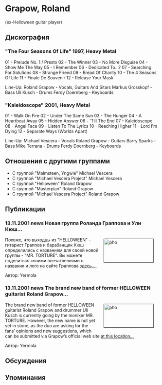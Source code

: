 # Grapow, Roland

(ex-Helloween guitar player)

## Дискография

### "The Four Seasons Of Life" 1997, Heavy Metal

01 - Prelude No. 1 / Presto
02 - The Winner
03 - No More Disguise
04 - Show Me The Way
05 - I Remember
06 - Dedicated To...?
07 - Searching For Solutions
08 - Strange Friend
09 - Bread Of Charity
10 - The 4 Seasons Of Life
11 - Finale De Souvenir
12 - Release Your Mask 


Line-Up:
Roland Grapow - Vocals, Guitars And Sitars
Markus Grosskopf - Bass
Uli Kusch - Drums
Ferdy Doernberg - Keyboards 




### "Kaleidoscope" 2001, Heavy Metal

01 - Walk On Fire
02 - Under The Same Sun
03 - The Hunger
04 - A Heartbeat Away
05 - Hidden Answer
06 - 'Till The End
07 - Kaleidoscope
08 - Angel Face
09 - Listen To The Lyrics
10 - Reaching Higher
11 - Lord I'm Dying
12 - Separate Ways (Worlds Apart) 


Line-Up:
Michael Vescera - Vocals
Roland Grapow - Guitars
Barry Sparks - Bass
Mike Terrana - Drums
Ferdy Doernberg - Keyboards 



## Отношения с другими группами

* C группой "Malmsteen, Yngwie" Michael Vescera
* C группой "Michael Vescera Project" Michael Vescera
* C группой "Helloween" Roland Grapow
* C группой "Masterplan" Roland Grapow
* C группой "Michael Vescera Project" Roland Grapow

## Публикации

### 13.11.2001 news Новая группа Роланда Граппова и Ули Кюш...

<p><IMG SRC="/images/news_rus/2001.11/1975.gif" ALT="pho" width="163" height="76" hspace="15" vspace="5" border="1" align="right"> Похоже, что выходцы из "HELLOWEEN" - гитарист Граппов и барабанщик Кюш определились с названием для своей новой группы - "MR. TORTURE". Вы можете поделиться своими впечатлениями о названии и лого на сайте Граппова <A HREF="http://www.truemetal.org/kaleidoscope/discography/projects2.php">здесь....</A></p>

Автор: Yermola

### 13.11.2001 news The brand new band of former HELLOWEEN guitarist Roland Grapow...

<p><IMG SRC="/images/news_rus/2001.11/1975.gif" ALT="pho" width="163" height="76" hspace="15" vspace="5" border="1" align="right"> The brand new band of former HELLOWEEN guitarist Roland Grapow and drummer Uli Kusch is currently going by the moniker MR. TORTURE. However, the new name is not yet set in stone, as the duo are asking for the fans’ opinions and new suggestions, which can be submitted via Grapow’s official web site <A HREF="http://www.truemetal.org/kaleidoscope/discography/projects2.php">at this location... </A></p>

Автор: Yermola


## Обсуждения


## Упоминания

